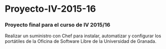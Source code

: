 # Proyecto-IV-2015-16
### Proyecto final para el curso de IV 2015/16

Realizar un suministro con Chef para instalar, automatizar y configurar los portátiles de la Oficina de Software Libre de la Universidad de Granada.
